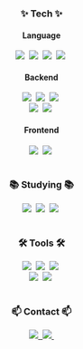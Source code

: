 <!--타이틀 부분-->
<div align="center">
  <!-- <img src="" /> -->
</div>

<!--내용 부분-->
<h3 align="center">✨ Tech ✨</h3>
<h4 align="center"> Language</h4>
<div align="center">
  <img src="https://img.shields.io/badge/java-4A738C.svg?style=for-the-badge&logo=java&logoColor=white" />&nbsp
  <img src="https://img.shields.io/badge/kotlin-7F52FF.svg?style=for-the-badge&logo=kotlin&logoColor=white" />&nbsp
  <img src="https://img.shields.io/badge/python-3670A0?style=for-the-badge&logo=python&logoColor=ffdd54" />&nbsp
  <img src="https://img.shields.io/badge/typescript-007ACC.svg?style=for-the-badge&logo=typescript&logoColor=white" />&nbsp
</div>

<h4 align="center"> Backend</h4>
<div align="center">
  <img src="https://img.shields.io/badge/spring-6DB33F.svg?style=for-the-badge&logo=spring&logoColor=white" />&nbsp
  <img src="https://img.shields.io/badge/flask-F3F3F3.svg?style=for-the-badge&logo=flask&logoColor=black" />&nbsp
  <img src="https://img.shields.io/badge/mysql-4479A1?style=for-the-badge&logo=mysql&logoColor=white" />&nbsp
</div>

<div align="center">
  <img src="https://img.shields.io/badge/gradle-02303A.svg?style=for-the-badge&logo=gradle&logoColor=white" />&nbsp
  <img src="https://img.shields.io/badge/spring boot-6DB33F.svg?style=for-the-badge&logo=springboot&logoColor=white" />&nbsp
</div>

<h4 align="center"> Frontend</h4>
<div align="center">
  <img src="https://img.shields.io/badge/angular-0F0F11?style=for-the-badge&logo=angular&logoColor=white" />&nbsp
  <img src="https://img.shields.io/badge/react-20232a.svg?style=for-the-badge&logo=react&logoColor=61DAFB" />&nbsp
</div>

<br>

<h3 align="center">📚 Studying 📚</h3>
<div align="center">
  <img src="https://img.shields.io/badge/docker-2496ED.svg?style=for-the-badge&logo=docker&logoColor=white" />&nbsp
  <img src="https://img.shields.io/badge/redis-FF4438.svg?style=for-the-badge&logo=redis&logoColor=white" />&nbsp
  <img src="https://img.shields.io/badge/aws-000000.svg?style=for-the-badge&logo=amazon&logoColor=FF9900" />&nbsp
</div>

<br>

<h3 align="center">🛠 Tools 🛠</h3>
<div align="center">
  <img src="https://img.shields.io/badge/git-F05033.svg?style=for-the-badge&logo=git&logoColor=white" />&nbsp
  <img src="https://img.shields.io/badge/github-181717.svg?style=for-the-badge&logo=github&logoColor=white" />&nbsp
  <img src="https://img.shields.io/badge/Notion-F3F3F3.svg?style=for-the-badge&logo=notion&logoColor=black" />&nbsp
</div>

<div align="center">
  <img src="https://img.shields.io/badge/VSCode-2C2C32.svg?style=for-the-badge&logo=visual-studio-code&logoColor=22ABF3" />&nbsp
  <img src="https://img.shields.io/badge/intellij idea-000000.svg?style=for-the-badge&logo=intellijidea&logoColor=white" />&nbsp
</div>

<br>

<h3 align="center">📫 Contact 📫</h3>
<div align="center">
  <a href="https://velog.io/@jxxnging">
    <img src="https://img.shields.io/badge/velog-1EBC8F?style=for-the-badge&logo=velog&logoColor=white"/>&nbsp
  </a>
  <a href="mailto:jxxngin43@gmail.com">
    <img src="https://img.shields.io/badge/gmail-D14836?style=for-the-badge&logo=gmail&logoColor=white"/>&nbsp
  </a>
</div>
